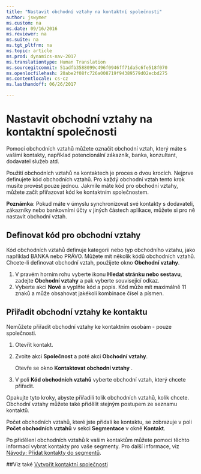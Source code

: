 ```yaml
---
title: "Nastavit obchodní vztahy na kontaktní společnosti"
author: jswymer
ms.custom: na
ms.date: 09/16/2016
ms.reviewer: na
ms.suite: na
ms.tgt_pltfrm: na
ms.topic: article
ms.prod: dynamics-nav-2017
ms.translationtype: Human Translation
ms.sourcegitcommit: 51adfb3588099c496f0946ff71da5c6fe518f070
ms.openlocfilehash: 20abe2f08fc726a008719f94389579d02ecbd275
ms.contentlocale: cs-cz
ms.lasthandoff: 06/26/2017

---
```

# <a name="set-up-business-relations-on-contact-companies"></a>Nastavit obchodní vztahy na kontaktní společnosti
Pomocí obchodních vztahů můžete označit obchodní vztah, který máte s vašimi kontakty, například potencionální zákazník, banka, konzultant, dodavatel služeb atd.

Použití obchodních vztahů na kontaktech je proces o dvou krocích. Nejprve definujete kód obchodních vztahů. Pro každý obchodní vztah tento krok musíte provést pouze jednou. Jakmile máte kód pro obchodní vztahy, můžete začít přiřazovat kód ke kontaktním společnostem.

**Poznámka**: Pokud máte v úmyslu synchronizovat své kontakty s dodavateli, zákazníky nebo bankovními účty v jiných částech aplikace, můžete si pro ně nastavit obchodní vztah.

## <a name="define-a-business-relation-code"></a>Definovat kód pro obchodní vztahy
Kód obchodních vztahů definuje kategorii nebo typ obchodního vztahu, jako například BANKA nebo PRÁVO. Můžete mít několik kódů obchodních vztahů. Chcete-li definovat obchodní vztah, použijete okno **Obchodní vztahy**.

1. V pravém horním rohu vyberte ikonu **Hledat stránku nebo sestavu**, zadejte **Obchodní vztahy** a pak vyberte související odkaz.
2. Vyberte akci **Nové** a vyplňte kód a popis. Kód může mít maximálně 11 znaků a může obsahovat jakékoli kombinace čísel a písmen.

## <a name="assign-business-relations-to-a-contact"></a>Přiřadit obchodní vztahy ke kontaktu
Nemůžete přiřadit obchodní vztahy ke kontaktním osobám - pouze společnosti.

1. Otevřít kontakt.
2. Zvolte akci **Společnost** a poté akci **Obchodní vztahy**.

    Otevře se okno **Kontaktovat obchodní vztahy** .
3. V poli **Kód obchodních vztahů** vyberte obchodní vztah, který chcete přiřadit.

Opakujte tyto kroky, abyste přiřadili tolik obchodních vztahů, kolik chcete. Obchodní vztahy můžete také přidělit stejným postupem ze seznamu kontaktů.

Počet obchodních vztahů, které jste přidali ke kontaktu, se zobrazuje v poli **Počet obchodních vztahů** v sekci **Segmentace** v okně **Kontakt**.

Po přidělení obchodních vztahů k vašim kontaktům můžete pomocí těchto informací vybrat kontakty pro vaše segmenty. Pro další informace, viz [Návody: Přidat kontakty do segmentů](marketing-add-contact-segment.md).

##<a name="see-also"></a>Viz také
[Vytvořit kontaktní společnosti](marketing-create-contact-companies.md)

